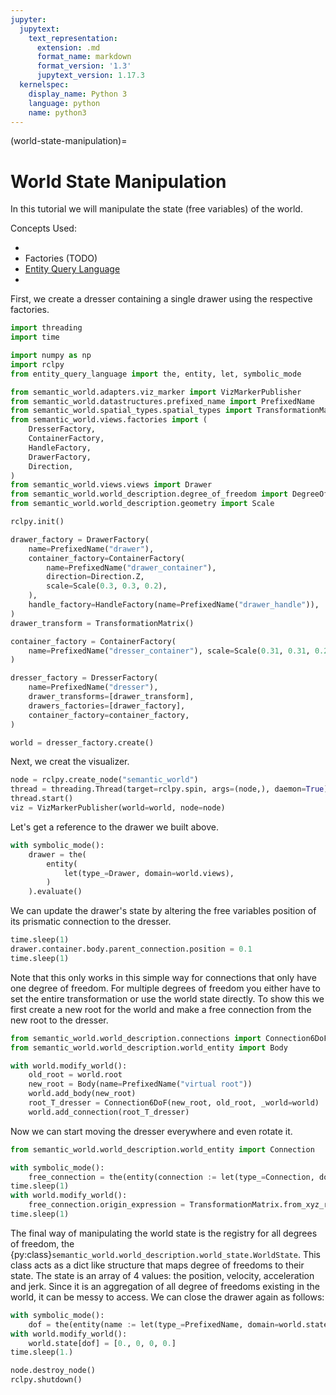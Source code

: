 ```yaml
---
jupyter:
  jupytext:
    text_representation:
      extension: .md
      format_name: markdown
      format_version: '1.3'
      jupytext_version: 1.17.3
  kernelspec:
    display_name: Python 3
    language: python
    name: python3
---
```


(world-state-manipulation)=
# World State Manipulation

In this tutorial we will manipulate the state (free variables) of the world.

Concepts Used:
- [](visualizing-worlds)
- Factories (TODO)
- [Entity Query Language](https://abdelrhmanbassiouny.github.io/entity_query_language/intro.html)
- [](world-structure-manipulation)

First, we create a dresser containing a single drawer using the respective factories.

```python
import threading
import time

import numpy as np
import rclpy
from entity_query_language import the, entity, let, symbolic_mode

from semantic_world.adapters.viz_marker import VizMarkerPublisher
from semantic_world.datastructures.prefixed_name import PrefixedName
from semantic_world.spatial_types.spatial_types import TransformationMatrix
from semantic_world.views.factories import (
    DresserFactory,
    ContainerFactory,
    HandleFactory,
    DrawerFactory,
    Direction,
)
from semantic_world.views.views import Drawer
from semantic_world.world_description.degree_of_freedom import DegreeOfFreedom
from semantic_world.world_description.geometry import Scale

rclpy.init()

drawer_factory = DrawerFactory(
    name=PrefixedName("drawer"),
    container_factory=ContainerFactory(
        name=PrefixedName("drawer_container"),
        direction=Direction.Z,
        scale=Scale(0.3, 0.3, 0.2),
    ),
    handle_factory=HandleFactory(name=PrefixedName("drawer_handle")),
)
drawer_transform = TransformationMatrix()

container_factory = ContainerFactory(
    name=PrefixedName("dresser_container"), scale=Scale(0.31, 0.31, 0.21)
)

dresser_factory = DresserFactory(
    name=PrefixedName("dresser"),
    drawer_transforms=[drawer_transform],
    drawers_factories=[drawer_factory],
    container_factory=container_factory,
)

world = dresser_factory.create()
```

Next, we creat the visualizer.

```python
node = rclpy.create_node("semantic_world")
thread = threading.Thread(target=rclpy.spin, args=(node,), daemon=True)
thread.start()
viz = VizMarkerPublisher(world=world, node=node)

```

Let's get a reference to the drawer we built above.

```python
with symbolic_mode():
    drawer = the(
        entity(
            let(type_=Drawer, domain=world.views),
        )
    ).evaluate()
```

We can update the drawer's state by altering the free variables position of its prismatic connection to the dresser.

```python
time.sleep(1)
drawer.container.body.parent_connection.position = 0.1
time.sleep(1)
```

Note that this only works in this simple way for connections that only have one degree of freedom. For multiple degrees of freedom you either have to set the entire transformation or use the world state directly.
To show this we first create a new root for the world and make a free connection from the new root to the dresser.

```python
from semantic_world.world_description.connections import Connection6DoF
from semantic_world.world_description.world_entity import Body

with world.modify_world():
    old_root = world.root
    new_root = Body(name=PrefixedName("virtual root"))
    world.add_body(new_root)
    root_T_dresser = Connection6DoF(new_root, old_root, _world=world)
    world.add_connection(root_T_dresser)
```

Now we can start moving the dresser everywhere and even rotate it.

```python
from semantic_world.world_description.world_entity import Connection

with symbolic_mode():
    free_connection = the(entity(connection := let(type_=Connection, domain=world.connections), connection.parent == world.root)).evaluate()
time.sleep(1)
with world.modify_world():
    free_connection.origin_expression = TransformationMatrix.from_xyz_rpy(1., 1., 0, 0., 0., 0.5 * np.pi)
time.sleep(1)

```

The final way of manipulating the world state is the registry for all degrees of freedom, the {py:class}`semantic_world.world_description.world_state.WorldState`.
This class acts as a dict like structure that maps degree of freedoms to their state.
The state is an array of 4 values: the position, velocity, acceleration and jerk.
Since it is an aggregation of all degree of freedoms existing in the world, it can be messy to access.
We can close the drawer again as follows:

```python
with symbolic_mode():
    dof = the(entity(name := let(type_=PrefixedName, domain=world.state.keys()), name.name == "drawer_container_connection")).evaluate()
with world.modify_world():
    world.state[dof] = [0., 0, 0, 0.]
time.sleep(1.)
```

```python
node.destroy_node()
rclpy.shutdown()
```
